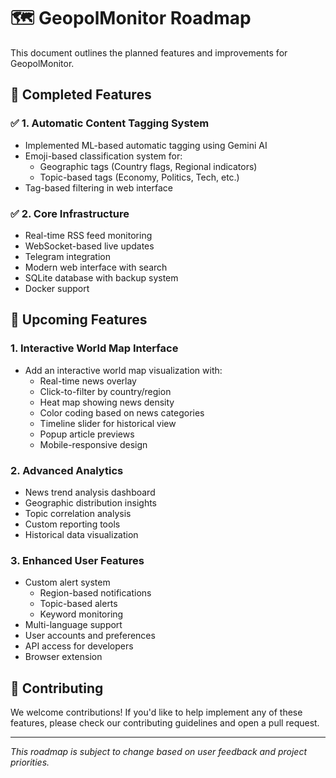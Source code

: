 # 🗺️ GeopolMonitor Roadmap

This document outlines the planned features and improvements for GeopolMonitor.

## 🎯 Completed Features

### ✅ 1. Automatic Content Tagging System
- Implemented ML-based automatic tagging using Gemini AI
- Emoji-based classification system for:
  - Geographic tags (Country flags, Regional indicators)
  - Topic-based tags (Economy, Politics, Tech, etc.)
- Tag-based filtering in web interface

### ✅ 2. Core Infrastructure
- Real-time RSS feed monitoring
- WebSocket-based live updates
- Telegram integration
- Modern web interface with search
- SQLite database with backup system
- Docker support

## 🚀 Upcoming Features

### 1. Interactive World Map Interface
- Add an interactive world map visualization with:
  - Real-time news overlay
  - Click-to-filter by country/region
  - Heat map showing news density
  - Color coding based on news categories
  - Timeline slider for historical view
  - Popup article previews
  - Mobile-responsive design

### 2. Advanced Analytics
- News trend analysis dashboard
- Geographic distribution insights
- Topic correlation analysis
- Custom reporting tools
- Historical data visualization

### 3. Enhanced User Features
- Custom alert system
  - Region-based notifications
  - Topic-based alerts
  - Keyword monitoring
- Multi-language support
- User accounts and preferences
- API access for developers
- Browser extension

## 🤝 Contributing
We welcome contributions! If you'd like to help implement any of these features, please check our contributing guidelines and open a pull request.

---
*This roadmap is subject to change based on user feedback and project priorities.*